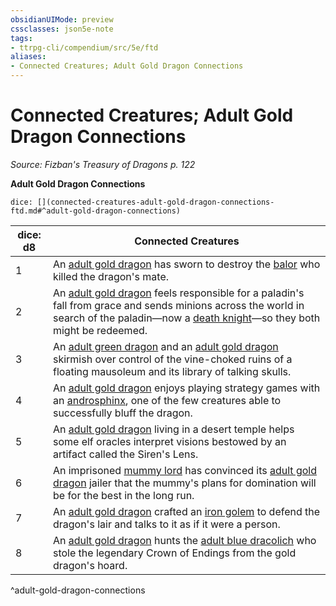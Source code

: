 ```yaml
---
obsidianUIMode: preview
cssclasses: json5e-note
tags:
- ttrpg-cli/compendium/src/5e/ftd
aliases:
- Connected Creatures; Adult Gold Dragon Connections
---
```

# Connected Creatures; Adult Gold Dragon Connections
*Source: Fizban's Treasury of Dragons p. 122* 

**Adult Gold Dragon Connections**

`dice: [](connected-creatures-adult-gold-dragon-connections-ftd.md#^adult-gold-dragon-connections)`

| dice: d8 | Connected Creatures |
|----------|---------------------|
| 1 | An [adult gold dragon](Інструменти%20ДМ/CLI/bestiary/dragon/adult-gold-dragon-xmm.md) has sworn to destroy the [balor](Інструменти%20ДМ/CLI/bestiary/fiend/balor-xmm.md) who killed the dragon's mate. |
| 2 | An [adult gold dragon](Інструменти%20ДМ/CLI/bestiary/dragon/adult-gold-dragon-xmm.md) feels responsible for a paladin's fall from grace and sends minions across the world in search of the paladin—now a [death knight](Інструменти%20ДМ/CLI/bestiary/undead/death-knight-xmm.md)—so they both might be redeemed. |
| 3 | An [adult green dragon](Інструменти%20ДМ/CLI/bestiary/dragon/adult-green-dragon-xmm.md) and an [adult gold dragon](Інструменти%20ДМ/CLI/bestiary/dragon/adult-gold-dragon-xmm.md) skirmish over control of the vine-choked ruins of a floating mausoleum and its library of talking skulls. |
| 4 | An [adult gold dragon](Інструменти%20ДМ/CLI/bestiary/dragon/adult-gold-dragon-xmm.md) enjoys playing strategy games with an [androsphinx](Інструменти%20ДМ/CLI/bestiary/celestial/sphinx-of-valor-xmm.md), one of the few creatures able to successfully bluff the dragon. |
| 5 | An [adult gold dragon](Інструменти%20ДМ/CLI/bestiary/dragon/adult-gold-dragon-xmm.md) living in a desert temple helps some elf oracles interpret visions bestowed by an artifact called the Siren's Lens. |
| 6 | An imprisoned [mummy lord](Інструменти%20ДМ/CLI/bestiary/undead/mummy-lord-xmm.md) has convinced its [adult gold dragon](Інструменти%20ДМ/CLI/bestiary/dragon/adult-gold-dragon-xmm.md) jailer that the mummy's plans for domination will be for the best in the long run. |
| 7 | An [adult gold dragon](Інструменти%20ДМ/CLI/bestiary/dragon/adult-gold-dragon-xmm.md) crafted an [iron golem](Інструменти%20ДМ/CLI/bestiary/construct/iron-golem-xmm.md) to defend the dragon's lair and talks to it as if it were a person. |
| 8 | An [adult gold dragon](Інструменти%20ДМ/CLI/bestiary/dragon/adult-gold-dragon-xmm.md) hunts the [adult blue dracolich](Інструменти%20ДМ/CLI/bestiary/undead/dracolich-xmm.md) who stole the legendary Crown of Endings from the gold dragon's hoard. |
^adult-gold-dragon-connections